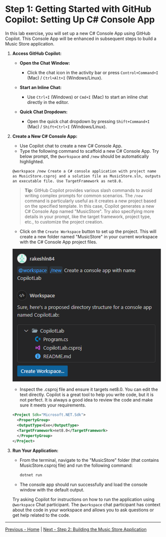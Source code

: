 # Step 1: Getting Started with GitHub Copilot: Setting Up C# Console App

In this lab exercise, you will set up a new C# Console App using GitHub Copilot. This Console App will be enhanced in subsequent steps to build a Music Store application.

1. **Access GitHub Copilot:**

   - **Open the Chat Window:**

     - Click the chat icon in the activity bar or press `Control+Command+I` (Mac) / `Ctrl+Alt+I` (Windows/Linux).

   - **Start an Inline Chat:**

     - Use `Ctrl+I` (Windows) or `Cmd+I` (Mac) to start an inline chat directly in the editor.

   - **Quick Chat Dropdown:**
     - Open the quick chat dropdown by pressing `Shift+Command+I` (Mac) / `Shift+Ctrl+I` (Windows/Linux).

2. **Create a New C# Console App:**

   - Use Copilot chat to create a new C# Console App.
   - Type the following command to scaffold a new C# Console App. Try below prompt, the `@workspace` and `/new` should be automatically highlighted.

   ```text
   @workspace /new Create a C# console application with project name as MusicStore.csproj and a solution file as MusicStore.sln, outputs an executable file. Use TargetFramework as net8.0.
   ```

   > **Tip:** GitHub Copilot provides various slash commands to avoid writing complex prompts for common scenarios. The `/new` command is particularly useful as it creates a new project based on the specified template. In this case, Copilot generates a new C# Console App named "MusicStore". Try also specifying more details in your prompt, like the target framework, project type, etc., to customize the project creation.

   - Click on the `Create Workspace` button to set up the project. This will create a new folder named "MusicStore" in your current workspace with the C# Console App project files.

   ![image](./media/374408482-cb467b1d-d997-432d-9359-3fdc4346d7e2.png)

   - Inspect the .csproj file and ensure it targets net8.0. You can edit the text directly. Copilot is a great tool to help you write code, but it is not perfect. It is always a good idea to review the code and make sure it meets your requirements.

   ```xml
   <Project Sdk="Microsoft.NET.Sdk">
     <PropertyGroup>
     <OutputType>Exe</OutputType>
     <TargetFramework>net8.0</TargetFramework>
     </PropertyGroup>
   </Project>
   ```

3. **Run Your Application:**

   - From the terminal, navigate to the "MusicStore" folder (that contains MusicStore.csproj file) and run the following command:

     ```bash
     dotnet run
     ```

   - The console app should run successfully and load the console window with the default output.

   Try asking Copilot for instructions on how to run the application using `@workspace` Chat participant. The `@workspace` chat participant has context about the code in your workspace and allows you to ask questions or get help related to the code.

---

[Previous - Home](./README.md) | [Next - Step 2: Building the Music Store Application](./02-Step02.md)
